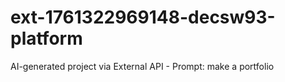 # ext-1761322969148-decsw93-platform
AI-generated project via External API - Prompt: make a portfolio
